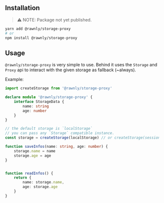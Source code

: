 ## Installation
> ⚠️ NOTE: Package not yet published.

```sh
yarn add @rawnly/storage-proxy
# or
npm install @rawnly/storage-proxy
```

## Usage
`@rawnly/storage-proxy` is very simple to use. Behind it uses the `Storage` and `Proxy` api to interact with the given storage as fallback (~always).

Example:
```ts
import createStorage from '@rawnly/storage-proxy'

declare module '@rawnly/storage-proxy' {
	interface StorageData {
		name: string
		age: number
	}
}

// the default storage is `localStorage`
// you can pass any `Storage` compatible instance.
const storage = createStorage(localStorage) // or createStorage(sessionStorage)

function saveInfos(name: string, age: number) {
	storage.name = name
	storage.age = age
}


function readInfos() {
	return {
		name: storage.name,
		age: storage.age
	}
}
```
